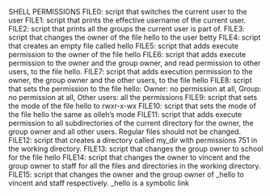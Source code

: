 SHELL PERMISSIONS
FILE0: script that switches the current user to the user
FILE1: script that prints the effective username of the current user.
FILE2: script that prints all the groups the current user is part of.
FILE3: script that changes the owner of the file hello to the user betty
FILE4: script that creates an empty file called hello
FILE5: script that adds execute permission to the owner of the file hello
FILE6: script that adds execute permission to the owner and the group owner, and read permission to other users, to the file hello.
FILE7: script that adds execution permission to the owner, the group owner and the other users, to the file hello
FILE8: script that sets the permission to the file hello: Owner: no permission at all, Group: no permission at all, Other users: all the permissions
FILE9: script that sets the mode of the file hello to rwxr-x-wx
FILE10: script that sets the mode of the file hello the same as olleh’s mode 
FILE11: script that adds execute permission to all subdirectories of the current directory for the owner, the group owner and all other users. Regular files should not be changed.
FILE12: script that creates a directory called my_dir with permissions 751 in the working directory.
FILE13: script that changes the group owner to school for the file hello
FILE14: script that changes the owner to vincent and the group owner to staff for all the files and directories in the working directory.
FILE15: script that changes the owner and the group owner of _hello to vincent and staff respectively. _hello is a symbolic link
